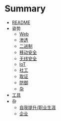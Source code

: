 # Summary

* [README](README.md)
* 姿势
    * [Web](skills/web.md)
    * [渗透](skills/pen-test.md)
    * [二进制](skills/bin.md)
    * [移动安全](skills/mobile.md)
    * [无线安全](skills/wireless.md)
    * [IoT](skills/iot.md)
    * [社工](skills/social-eng.md)
    * [取证](skills/forensic.md)
    * [防御](skills/defense.md)
    * [杂](skills/misc.md)
* [工具](tools.md)
* 杂
    * [自我提升/职业生涯](misc/growth.md)
    * [企业](misc/company.md)

